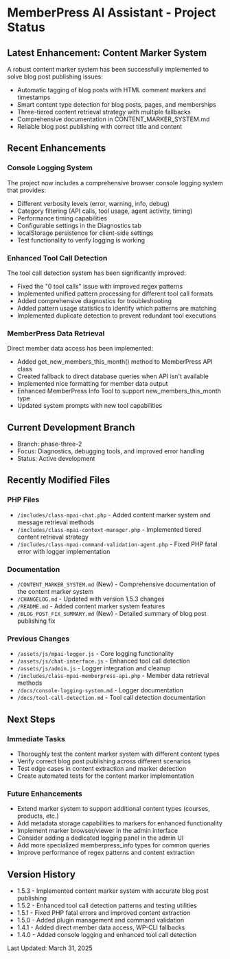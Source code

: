 # MemberPress AI Assistant - Project Status

## Latest Enhancement: Content Marker System
A robust content marker system has been successfully implemented to solve blog post publishing issues:
- Automatic tagging of blog posts with HTML comment markers and timestamps
- Smart content type detection for blog posts, pages, and memberships
- Three-tiered content retrieval strategy with multiple fallbacks
- Comprehensive documentation in CONTENT_MARKER_SYSTEM.md
- Reliable blog post publishing with correct title and content

## Recent Enhancements

### Console Logging System
The project now includes a comprehensive browser console logging system that provides:
- Different verbosity levels (error, warning, info, debug)
- Category filtering (API calls, tool usage, agent activity, timing)
- Performance timing capabilities
- Configurable settings in the Diagnostics tab
- localStorage persistence for client-side settings
- Test functionality to verify logging is working

### Enhanced Tool Call Detection
The tool call detection system has been significantly improved:
- Fixed the "0 tool calls" issue with improved regex patterns
- Implemented unified pattern processing for different tool call formats
- Added comprehensive diagnostics for troubleshooting
- Added pattern usage statistics to identify which patterns are matching
- Implemented duplicate detection to prevent redundant tool executions

### MemberPress Data Retrieval
Direct member data access has been implemented:
- Added get_new_members_this_month() method to MemberPress API class
- Created fallback to direct database queries when API isn't available
- Implemented nice formatting for member data output
- Enhanced MemberPress Info Tool to support new_members_this_month type
- Updated system prompts with new tool capabilities

## Current Development Branch
- Branch: phase-three-2
- Focus: Diagnostics, debugging tools, and improved error handling
- Status: Active development

## Recently Modified Files

### PHP Files
- `/includes/class-mpai-chat.php` - Added content marker system and message retrieval methods
- `/includes/class-mpai-context-manager.php` - Implemented tiered content retrieval strategy
- `/includes/class-mpai-command-validation-agent.php` - Fixed PHP fatal error with logger implementation

### Documentation
- `/CONTENT_MARKER_SYSTEM.md` (New) - Comprehensive documentation of the content marker system
- `/CHANGELOG.md` - Updated with version 1.5.3 changes
- `/README.md` - Added content marker system features
- `/BLOG_POST_FIX_SUMMARY.md` (New) - Detailed summary of blog post publishing fix

### Previous Changes
- `/assets/js/mpai-logger.js` - Core logging functionality
- `/assets/js/chat-interface.js` - Enhanced tool call detection
- `/assets/js/admin.js` - Logger integration and cleanup
- `/includes/class-mpai-memberpress-api.php` - Member data retrieval methods
- `/docs/console-logging-system.md` - Logger documentation
- `/docs/tool-call-detection.md` - Tool call detection documentation

## Next Steps

### Immediate Tasks
- Thoroughly test the content marker system with different content types
- Verify correct blog post publishing across different scenarios
- Test edge cases in content extraction and marker detection
- Create automated tests for the content marker implementation

### Future Enhancements
- Extend marker system to support additional content types (courses, products, etc.)
- Add metadata storage capabilities to markers for enhanced functionality
- Implement marker browser/viewer in the admin interface
- Consider adding a dedicated logging panel in the admin UI
- Add more specialized memberpress_info types for common queries
- Improve performance of regex patterns and content extraction

## Version History
- 1.5.3 - Implemented content marker system with accurate blog post publishing
- 1.5.2 - Enhanced tool call detection patterns and testing utilities
- 1.5.1 - Fixed PHP fatal errors and improved content extraction
- 1.5.0 - Added plugin management and command validation
- 1.4.1 - Added direct member data access, WP-CLI fallbacks
- 1.4.0 - Added console logging and enhanced tool call detection

Last Updated: March 31, 2025